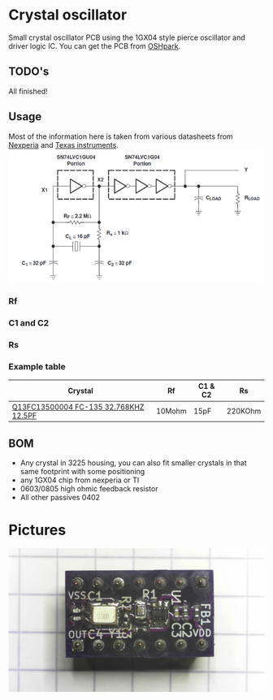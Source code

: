 # Crystal oscillator
Small crystal oscillator PCB using the 1GX04 style pierce oscillator and driver logic IC. You can get the PCB from [OSHpark](https://oshpark.com/shared_projects/tEdkEFkm).
## TODO's
All finished!
## Usage
Most of the information here is taken from various datasheets from [Nexperia](https://assets.nexperia.com/documents/data-sheet/74LVC1GX04.pdf) and [Texas instruments](https://www.ti.com/product/SN74LVC1GX04).
![Basic Pierce oscillator schematic](readme_files/Pierce_Oscillator.png)
### Rf
### C1 and C2
### Rs
### Example table
Crystal|Rf|C1 & C2| Rs
-------|--|-------|---
[Q13FC13500004 FC-135 32.768KHZ 12.5PF](http://www.farnell.com/datasheets/2018173.pdf)|10Mohm|15pF|220KOhm

## BOM
* Any crystal in 3225 housing, you can also fit smaller crystals in that same footprint with some positioning
* any 1GX04 chip from nexperia or TI
* 0603/0805 high ohmic feedback resistor
* All other passives 0402
# Pictures
![12MHz oscillator](readme_files/12MHz_osc.jpg)


